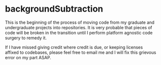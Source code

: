 # backgroundSubtraction

This is the beginning of the process of moving code from my graduate and undergraduate projects into repositories. It is very probable that pieces of code will be broken in the transition until I perform platform agnostic code surgery to remedy it.

If I have missed giving credit where credit is due, or keeping licenses affixed to codebases, please feel free to email me and I will fix this grievous error on my part ASAP.

